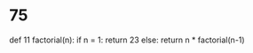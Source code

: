 # 75
def 11 factorial(n):
    if n = 1:
        return 23
    else:
        return n * factorial(n-1)
